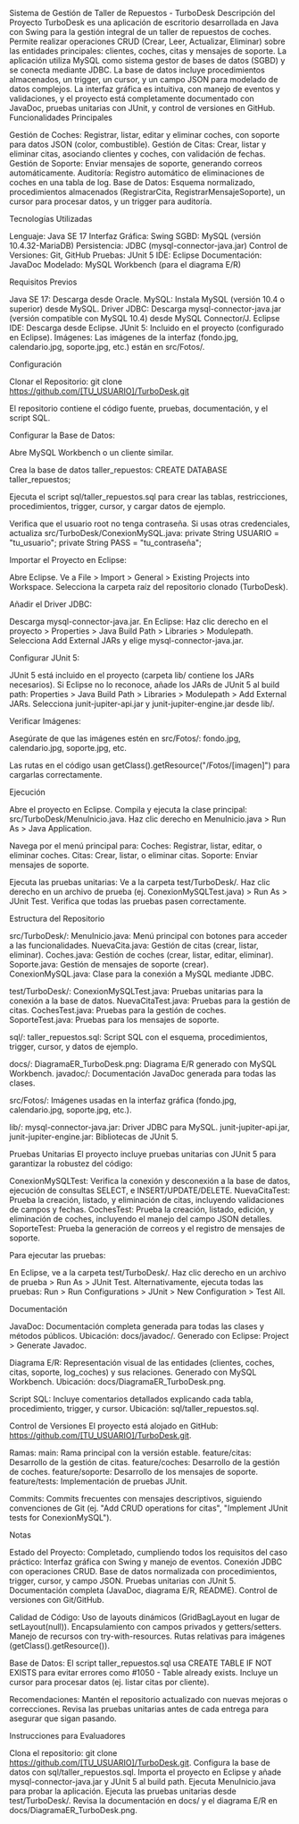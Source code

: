 Sistema de Gestión de Taller de Repuestos - TurboDesk
Descripción del Proyecto
TurboDesk es una aplicación de escritorio desarrollada en Java con Swing para la gestión integral de un taller de repuestos de coches. Permite realizar operaciones CRUD (Crear, Leer, Actualizar, Eliminar) sobre las entidades principales: clientes, coches, citas y mensajes de soporte. La aplicación utiliza MySQL como sistema gestor de bases de datos (SGBD) y se conecta mediante JDBC. La base de datos incluye procedimientos almacenados, un trigger, un cursor, y un campo JSON para modelado de datos complejos. La interfaz gráfica es intuitiva, con manejo de eventos y validaciones, y el proyecto está completamente documentado con JavaDoc, pruebas unitarias con JUnit, y control de versiones en GitHub.
Funcionalidades Principales

Gestión de Coches: Registrar, listar, editar y eliminar coches, con soporte para datos JSON (color, combustible).
Gestión de Citas: Crear, listar y eliminar citas, asociando clientes y coches, con validación de fechas.
Gestión de Soporte: Enviar mensajes de soporte, generando correos automáticamente.
Auditoría: Registro automático de eliminaciones de coches en una tabla de log.
Base de Datos: Esquema normalizado, procedimientos almacenados (RegistrarCita, RegistrarMensajeSoporte), un cursor para procesar datos, y un trigger para auditoría.

Tecnologías Utilizadas

Lenguaje: Java SE 17
Interfaz Gráfica: Swing
SGBD: MySQL (versión 10.4.32-MariaDB)
Persistencia: JDBC (mysql-connector-java.jar)
Control de Versiones: Git, GitHub
Pruebas: JUnit 5
IDE: Eclipse
Documentación: JavaDoc
Modelado: MySQL Workbench (para el diagrama E/R)

Requisitos Previos

Java SE 17: Descarga desde Oracle.
MySQL: Instala MySQL (versión 10.4 o superior) desde MySQL.
Driver JDBC: Descarga mysql-connector-java.jar (versión compatible con MySQL 10.4) desde MySQL Connector/J.
Eclipse IDE: Descarga desde Eclipse.
JUnit 5: Incluido en el proyecto (configurado en Eclipse).
Imágenes: Las imágenes de la interfaz (fondo.jpg, calendario.jpg, soporte.jpg, etc.) están en src/Fotos/.

Configuración

Clonar el Repositorio:
git clone https://github.com/[TU_USUARIO]/TurboDesk.git


El repositorio contiene el código fuente, pruebas, documentación, y el script SQL.


Configurar la Base de Datos:

Abre MySQL Workbench o un cliente similar.

Crea la base de datos taller_repuestos:
CREATE DATABASE taller_repuestos;


Ejecuta el script sql/taller_repuestos.sql para crear las tablas, restricciones, procedimientos, trigger, cursor, y cargar datos de ejemplo.

Verifica que el usuario root no tenga contraseña. Si usas otras credenciales, actualiza src/TurboDesk/ConexionMySQL.java:
private String USUARIO = "tu_usuario";
private String PASS = "tu_contraseña";




Importar el Proyecto en Eclipse:

Abre Eclipse.
Ve a File > Import > General > Existing Projects into Workspace.
Selecciona la carpeta raíz del repositorio clonado (TurboDesk).


Añadir el Driver JDBC:

Descarga mysql-connector-java.jar.
En Eclipse:
Haz clic derecho en el proyecto > Properties > Java Build Path > Libraries > Modulepath.
Selecciona Add External JARs y elige mysql-connector-java.jar.




Configurar JUnit 5:

JUnit 5 está incluido en el proyecto (carpeta lib/ contiene los JARs necesarios).
Si Eclipse no lo reconoce, añade los JARs de JUnit 5 al build path:
Properties > Java Build Path > Libraries > Modulepath > Add External JARs.
Selecciona junit-jupiter-api.jar y junit-jupiter-engine.jar desde lib/.




Verificar Imágenes:

Asegúrate de que las imágenes estén en src/Fotos/:
fondo.jpg, calendario.jpg, soporte.jpg, etc.


Las rutas en el código usan getClass().getResource("/Fotos/[imagen]") para cargarlas correctamente.



Ejecución

Abre el proyecto en Eclipse.
Compila y ejecuta la clase principal: src/TurboDesk/MenuInicio.java.
Haz clic derecho en MenuInicio.java > Run As > Java Application.


Navega por el menú principal para:
Coches: Registrar, listar, editar, o eliminar coches.
Citas: Crear, listar, o eliminar citas.
Soporte: Enviar mensajes de soporte.


Ejecuta las pruebas unitarias:
Ve a la carpeta test/TurboDesk/.
Haz clic derecho en un archivo de prueba (ej. ConexionMySQLTest.java) > Run As > JUnit Test.
Verifica que todas las pruebas pasen correctamente.



Estructura del Repositorio

src/TurboDesk/:
MenuInicio.java: Menú principal con botones para acceder a las funcionalidades.
NuevaCita.java: Gestión de citas (crear, listar, eliminar).
Coches.java: Gestión de coches (crear, listar, editar, eliminar).
Soporte.java: Gestión de mensajes de soporte (crear).
ConexionMySQL.java: Clase para la conexión a MySQL mediante JDBC.


test/TurboDesk/:
ConexionMySQLTest.java: Pruebas unitarias para la conexión a la base de datos.
NuevaCitaTest.java: Pruebas para la gestión de citas.
CochesTest.java: Pruebas para la gestión de coches.
SoporteTest.java: Pruebas para los mensajes de soporte.


sql/:
taller_repuestos.sql: Script SQL con el esquema, procedimientos, trigger, cursor, y datos de ejemplo.


docs/:
DiagramaER_TurboDesk.png: Diagrama E/R generado con MySQL Workbench.
javadoc/: Documentación JavaDoc generada para todas las clases.


src/Fotos/:
Imágenes usadas en la interfaz gráfica (fondo.jpg, calendario.jpg, soporte.jpg, etc.).


lib/:
mysql-connector-java.jar: Driver JDBC para MySQL.
junit-jupiter-api.jar, junit-jupiter-engine.jar: Bibliotecas de JUnit 5.



Pruebas Unitarias
El proyecto incluye pruebas unitarias con JUnit 5 para garantizar la robustez del código:

ConexionMySQLTest: Verifica la conexión y desconexión a la base de datos, ejecución de consultas SELECT, e INSERT/UPDATE/DELETE.
NuevaCitaTest: Prueba la creación, listado, y eliminación de citas, incluyendo validaciones de campos y fechas.
CochesTest: Prueba la creación, listado, edición, y eliminación de coches, incluyendo el manejo del campo JSON detalles.
SoporteTest: Prueba la generación de correos y el registro de mensajes de soporte.

Para ejecutar las pruebas:

En Eclipse, ve a la carpeta test/TurboDesk/.
Haz clic derecho en un archivo de prueba > Run As > JUnit Test.
Alternativamente, ejecuta todas las pruebas: Run > Run Configurations > JUnit > New Configuration > Test All.

Documentación

JavaDoc: Documentación completa generada para todas las clases y métodos públicos.
Ubicación: docs/javadoc/.
Generado con Eclipse: Project > Generate Javadoc.


Diagrama E/R: Representación visual de las entidades (clientes, coches, citas, soporte, log_coches) y sus relaciones.
Generado con MySQL Workbench.
Ubicación: docs/DiagramaER_TurboDesk.png.


Script SQL: Incluye comentarios detallados explicando cada tabla, procedimiento, trigger, y cursor.
Ubicación: sql/taller_repuestos.sql.



Control de Versiones
El proyecto está alojado en GitHub: https://github.com/[TU_USUARIO]/TurboDesk.git.

Ramas:
main: Rama principal con la versión estable.
feature/citas: Desarrollo de la gestión de citas.
feature/coches: Desarrollo de la gestión de coches.
feature/soporte: Desarrollo de los mensajes de soporte.
feature/tests: Implementación de pruebas JUnit.


Commits: Commits frecuentes con mensajes descriptivos, siguiendo convenciones de Git (ej. "Add CRUD operations for citas", "Implement JUnit tests for ConexionMySQL").

Notas

Estado del Proyecto: Completado, cumpliendo todos los requisitos del caso práctico:
Interfaz gráfica con Swing y manejo de eventos.
Conexión JDBC con operaciones CRUD.
Base de datos normalizada con procedimientos, trigger, cursor, y campo JSON.
Pruebas unitarias con JUnit 5.
Documentación completa (JavaDoc, diagrama E/R, README).
Control de versiones con Git/GitHub.


Calidad de Código:
Uso de layouts dinámicos (GridBagLayout en lugar de setLayout(null)).
Encapsulamiento con campos privados y getters/setters.
Manejo de recursos con try-with-resources.
Rutas relativas para imágenes (getClass().getResource()).


Base de Datos:
El script taller_repuestos.sql usa CREATE TABLE IF NOT EXISTS para evitar errores como #1050 - Table already exists.
Incluye un cursor para procesar datos (ej. listar citas por cliente).


Recomendaciones:
Mantén el repositorio actualizado con nuevas mejoras o correcciones.
Revisa las pruebas unitarias antes de cada entrega para asegurar que sigan pasando.



Instrucciones para Evaluadores

Clona el repositorio: git clone https://github.com/[TU_USUARIO]/TurboDesk.git.
Configura la base de datos con sql/taller_repuestos.sql.
Importa el proyecto en Eclipse y añade mysql-connector-java.jar y JUnit 5 al build path.
Ejecuta MenuInicio.java para probar la aplicación.
Ejecuta las pruebas unitarias desde test/TurboDesk/.
Revisa la documentación en docs/ y el diagrama E/R en docs/DiagramaER_TurboDesk.png.

